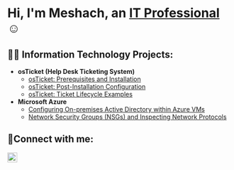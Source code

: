 <h1>Hi, I'm Meshach, an <a href="https://linkedin.com/in/Josh">IT Professional</a>☺</h1>

<h2>👨‍💻 Information Technology Projects:</h2>

- <b>osTicket (Help Desk Ticketing System)</b>
  - [osTicket: Prerequisites and Installation](https://github.com/msimotwo/osticket-prereqs)
  - [osTicket: Post-Installation Configuration](https://github.com/msimotwo/post-install-config)
  - [osTicket: Ticket Lifecycle Examples](https://github.com/msimotwo/ticket-lifecycle)
- <b>Microsoft Azure</b>
  - [Configuring On-premises Active Directory within Azure VMs](https://github.com/msimotwo/configure-ad)
  - [Network Security Groups (NSGs) and Inspecting Network Protocols](https://github.com/msimotwo/azure-network-protocols)

<h2>🤳Connect with me:</h2>

[<img align="left" alt="Josh | LinkedIn" width="22px" src="https://cdn.jsdelivr.net/npm/simple-icons@v3/icons/linkedin.svg" />][linkedin]

[linkedin]: https://linkedin.com/in/msimotwo/
